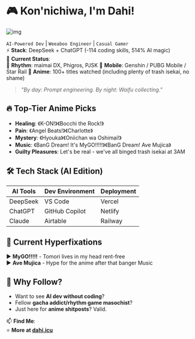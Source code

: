 # 🎮 Kon'nichiwa, I'm Dahi! 
![img](https://avatars.githubusercontent.com/u/81472122)

`AI-Powered Dev` | `Weeaboo Engineer` | `Casual Gamer`  
⚡ **Stack**: DeepSeek + ChatGPT (-114 coding skills, 514% AI magic)  
🌌 **Current Status**:  
🎵 **Rhythm**: maimai DX, Phigros, PJSK
📱 **Mobile**: Genshin / PUBG Mobile / Star Rail
🍿 **Anime**: 100+ titles watched (including plenty of trash isekai, no shame)  

> *"By day: Prompt engineering. By night: Waifu collecting."*  

## 🔥 Top-Tier Anime Picks
- **Healing**: 《K-ON!》《Bocchi the Rock!》  
- **Pain**: 《Angel Beats!》《Charlotte》  
- **Mystery**: 《Hyouka》《Oniichan wa Oshimai!》  
- **Music**: 《BanG Dream! It's MyGO!!!!!》《BanG Dream! Ave Mujica》  
- **Guilty Pleasures**: Let's be real - we've all binged trash isekai at 3AM  

## 🛠️ Tech Stack (AI Edition)
| **AI Tools**     | **Dev Environment** | **Deployment** |
|------------------|---------------------|----------------|
| DeepSeek         | VS Code             | Vercel         |
| ChatGPT          | GitHub Copilot      | Netlify        |
| Claude           | Airtable            | Railway        |

## 🎵 Current Hyperfixations
▶️ **MyGO!!!!!** - Tomori lives in my head rent-free  
▶️ **Ave Mujica** - Hype for the anime after that banger Music  

## 🌟 Why Follow?
- Want to see **AI dev without coding**?  
- Fellow **gacha addict/rhythm game masochist**?  
- Just here for **anime shitposts**? Valid.  

📫 **Find Me**:  
⭐ **More at [dahi.icu](https://dahi.icu)**